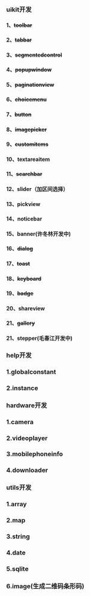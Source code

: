 ### uikit开发 
#### 1、~~toolbar~~
#### 2、~~tabbar~~
#### 3、~~segmentedcontrol~~
#### 4、~~popupwindow~~
#### 5、~~paginationview~~
#### 6、~~choicemenu~~
#### 7、~~button~~
#### 8、~~imagepicker~~
#### 9、~~customitems~~
#### 10、textareaitem
#### 11、~~searchbar~~
#### 12、slider（加区间选择）
#### 13、pickview
#### 14、noticebar
#### 15、banner(许冬林开发中)
#### 16、~~dialog~~
#### 17、~~toast~~
#### 18、~~keyboard~~
#### 19、~~badge~~
#### 20、shareview
#### 21、~~gallery~~
#### 21、stepper(毛春江开发中)

### help开发
### 1.globalconstant
### 2.instance

### hardware开发
### 1.camera
### 2.videoplayer
### 3.mobilephoneinfo
### 4.downloader

### utils开发
### 1.array
### 2.map
### 3.string
### 4.date
### 5.sqlite
### 6.image(生成二维码条形码)

